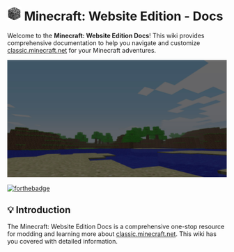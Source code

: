 # [![Markdown Cobblestone Block](https://raw.githubusercontent.com/MBooze/MC-WebsiteEditonDocs/main/assets/textures/previews/9.png)](https://classic.minecraft.net/) Minecraft: Website Edition - Docs

Welcome to the **Minecraft: Website Edition Docs**! This wiki provides comprehensive documentation to help you navigate and customize [classic.minecraft.net](https://classic.minecraft.net/) for your Minecraft adventures.

[![Markdown Banner Image](https://raw.githubusercontent.com/MBooze/MC-WebsiteEditonDocs/main/assets/textures/background.jpg)](https://classic.minecraft.net/)

[![forthebadge](https://forthebadge.com/images/badges/you-didnt-ask-for-this.svg)](https://forthebadge.com)

## 💡 Introduction
The Minecraft: Website Edition Docs is a comprehensive one-stop resource for modding and learning more about [classic.minecraft.net](https://classic.minecraft.net/). This wiki has you covered with detailed information.
